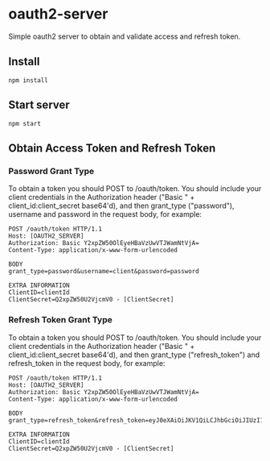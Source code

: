 # oauth2-server
Simple oauth2 server to obtain and validate access and refresh token.

## Install
	npm install

## Start server
	npm start

## Obtain Access Token and Refresh Token
### Password Grant Type
To obtain a token you should POST to /oauth/token. You should include your client credentials in the Authorization header ("Basic " + client_id:client_secret base64'd), and then grant_type ("password"), username and password in the request body, for example:

	POST /oauth/token HTTP/1.1
	Host: [OAUTH2_SERVER]
	Authorization: Basic Y2xpZW50OlEyeHBaVzUwVTJWamNtVjA=
	Content-Type: application/x-www-form-urlencoded

	BODY
	grant_type=password&username=client&password=password

	EXTRA INFORMATION
	ClientID=clientId
	ClientSecret=Q2xpZW50U2VjcmV0 - [ClientSecret]

### Refresh Token Grant Type
To obtain a token you should POST to /oauth/token. You should include your client credentials in the Authorization header ("Basic " + client_id:client_secret base64'd), and then grant_type ("refresh_token") and refresh_token in the request body, for example:

	POST /oauth/token HTTP/1.1
	Host: [OAUTH2_SERVER]
	Authorization: Basic Y2xpZW50OlEyeHBaVzUwVTJWamNtVjA=
	Content-Type: application/x-www-form-urlencoded

	BODY
	grant_type=refresh_token&refresh_token=eyJ0eXAiOiJKV1QiLCJhbGciOiJIUzI1NiIsInR5cGUiOiJyZWZyZXNoVG9rZW4ifQ.eyJ1c2VybmFtZSI6InVzZXIiLCJpYXQiOjE0NTI3MDE3NjV9.MY2f0CV5L2zVaEV1oo1vNv0TCxxOKXzMqsiUJwrXMSQ

	EXTRA INFORMATION
	ClientID=clientId
	ClientSecret=Q2xpZW50U2VjcmV0 - [ClientSecret]